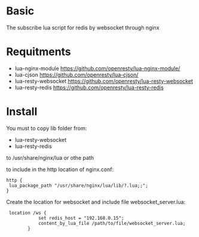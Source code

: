 # Basic
The subscribe lua script for redis by websocket through nginx


# Requitments

 * lua-nginx-module      https://github.com/openresty/lua-nginx-module/  
 * lua-cjson             https://github.com/openresty/lua-cjson/         
 * lua-resty-websocket   https://github.com/openresty/lua-resty-websocket
 * lua-resty-redis       https://github.com/openresty/lua-resty-redis


# Install

You must to copy lib folder from:

 *	lua-resty-websocket
 *	lua-resty-redis

to /usr/share/nginx/lua or othe path

to include in the http location of nginx.conf:
```
http {
 lua_package_path "/usr/share/nginx/lua/lib/?.lua;;";   
}
```

Create the location for websocket and include file websocket_server.lua:

```
 location /ws {
 			set redis_host = "192.168.0.15"; 
            content_by_lua_file /path/to/file/websocket_server.lua; 
        }
```
